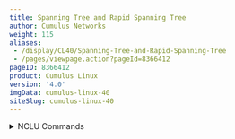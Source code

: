 ```yaml
---
title: Spanning Tree and Rapid Spanning Tree
author: Cumulus Networks
weight: 115
aliases:
 - /display/CL40/Spanning-Tree-and-Rapid-Spanning-Tree
 - /pages/viewpage.action?pageId=8366412
pageID: 8366412
product: Cumulus Linux
version: '4.0'
imgData: cumulus-linux-40
siteSlug: cumulus-linux-40
---
```

<details>

Spanning tree protocol (STP) is always recommended in layer 2 topologies
as it prevents bridge loops and broadcast radiation on a bridged
network. STP also provides redundant links for automatic failover when
an active link fails. STP is enabled by default for both VLAN-aware and
traditional bridges.

## <span>Supported Modes</span>

Cumulus Linux supports RSTP, PVST, and PVRST modes:

  - Bridges configured in
    *[VLAN-aware](/version/cumulus-linux-40/Layer-2/Ethernet-Bridging---VLANs/VLAN-aware-Bridge-Mode)*
    mode operate **only** in RSTP mode.

  - Bridges configured in [*traditional*
    mode](/version/cumulus-linux-40/Layer-2/Ethernet-Bridging---VLANs/Traditional-Bridge-Mode)
    operate in both PVST and PVRST. The default is set to PVRST. Each
    traditional bridge has its own separate STP instance.

### <span>STP for a VLAN-aware Bridge</span>

VLAN-aware ** bridges only operate in RSTP mode. STP bridge protocol
data units (BPDUs) are transmitted on the native VLAN.

If a bridge running RSTP (802.1w) receives a common STP (802.1D) BPDU,
it falls back to 802.1D operation automatically. RSTP interoperates with
MST seamlessly, creating a single instance of spanning tree, which
transmits BPDUs on the native VLAN. RSTP treats the MST domain as one
giant switch.

{{%notice note%}}

When connecting a VLAN-aware bridge to a <span style="color: #303030;">
proprietary </span> PVST+ switch using STP,
<span style="color: #303030;"> VLAN 1 must be allowed on all 802.1Q
trunks that interconnect them, regardless of the configured *native*
VLAN </span> . Only <span style="color: #303030;"> VLAN 1 enables the
switches to address the BPDU frames to the IEEE multicast MAC address.
The proprietary switch might be configured like this: </span>

    switchport trunk allowed vlan 1-100

<span style="color: #303030;">  
</span>

{{%/notice%}}

### <span>STP for a Traditional Mode Bridge</span>

Per VLAN Spanning Tree (PVST) creates a spanning tree instance for a
bridge. Rapid PVST (PVRST) supports RSTP enhancements for each spanning
tree instance. To use PVRST with a traditional bridge, you must create a
bridge corresponding to the untagged native VLAN and all the physical
switch ports must be part of the same VLAN.

{{%notice note%}}

For maximum interoperability, when connected to a switch that has a
native VLAN configuration, the native VLAN **must** be configured to be
VLAN 1 only.

{{%/notice%}}

## <span>Show Bridge and STP Status and Logs</span>

To check STP status for a bridge:

<summary>NCLU Commands </summary>

Run the `net show bridge spanning-tree` command:

    cumulus@switch:~$ net show bridge spanning-tree 
    bridge CIST info
      enabled         yes
      bridge id       1.000.44:38:39:FF:40:90
      designated root 1.000.44:38:39:FF:40:90
      regional root   1.000.44:38:39:FF:40:90
      root port       none
      path cost     0          internal path cost   0
      max age       20         bridge max age       20
      forward delay 15         bridge forward delay 15
      tx hold count 6          max hops             20
      hello time    2          ageing time          300
      force protocol version     rstp
      time since topology change 253343s
      topology change count      4
      topology change            no
      topology change port       peerlink
      last topology change port  leaf03-04
     
    bridge:exit01-02 CIST info
      enabled            no                      role                 Disabled
      port id            8.004                   state                discarding
      external port cost 305                     admin external cost  0
      internal port cost 305                     admin internal cost  0
      designated root    1.000.44:38:39:00:00:27 dsgn external cost   0
      dsgn regional root 1.000.44:38:39:00:00:27 dsgn internal cost   0
      designated bridge  1.000.44:38:39:00:00:27 designated port      8.004
      admin edge port    no                      auto edge port       yes
      oper edge port     no                      topology change ack  no
      point-to-point     yes                     admin point-to-point auto
      restricted role    no                      restricted TCN       no
      port hello time    2                       disputed             no
      bpdu guard port    no                      bpdu guard error     no
      network port       no                      BA inconsistent      no
      Num TX BPDU        2                       Num TX TCN           0
      Num RX BPDU        0                       Num RX TCN           0
      Num Transition FWD 0                       Num Transition BLK   2
      bpdufilter port    no                     
      clag ISL           no                      clag ISL Oper UP     no
      clag role          primary                 clag dual conn mac   00:00:00:00:00:00
      clag remote portID F.FFF                   clag system mac      44:38:39:FF:40:90
    bridge:leaf01-02 CIST info
      enabled            yes                     role                 Designated
      port id            8.003                   state                forwarding
      external port cost 10000                   admin external cost  0
      internal port cost 10000                   admin internal cost  0
      designated root    1.000.44:38:39:FF:40:90 dsgn external cost   0
      dsgn regional root 1.000.44:38:39:FF:40:90 dsgn internal cost   0
      designated bridge  1.000.44:38:39:FF:40:90 designated port      8.003
      admin edge port    no                      auto edge port       yes
      oper edge port     no                      topology change ack  no
      point-to-point     yes                     admin point-to-point auto
      restricted role    no                      restricted TCN       no
      port hello time    2                       disputed             no
      bpdu guard port    no                      bpdu guard error     no
      network port       no                      BA inconsistent      no
      Num TX BPDU        253558                  Num TX TCN           2
      Num RX BPDU        253373                  Num RX TCN           4
      Num Transition FWD 126675                  Num Transition BLK   126694
      bpdufilter port    no                     
      clag ISL           no                      clag ISL Oper UP     no
      clag role          primary                 clag dual conn mac   44:38:39:FF:40:94
      clag remote portID F.FFF                   clag system mac      44:38:39:FF:40:90
    bridge:leaf03-04 CIST info
      enabled            yes                     role                 Designated
      port id            8.001                   state                forwarding
      external port cost 10000                   admin external cost  0
      internal port cost 10000                   admin internal cost  0
      designated root    1.000.44:38:39:FF:40:90 dsgn external cost   0
      dsgn regional root 1.000.44:38:39:FF:40:90 dsgn internal cost   0
      designated bridge  1.000.44:38:39:FF:40:90 designated port      8.001
      admin edge port    no                      auto edge port       yes
      oper edge port     no                      topology change ack  no
      point-to-point     yes                     admin point-to-point auto
      restricted role    no                      restricted TCN       no
      port hello time    2                       disputed             no
      bpdu guard port    no                      bpdu guard error     no
      network port       no                      BA inconsistent      no
      Num TX BPDU        130960                  Num TX TCN           6
      Num RX BPDU        4                       Num RX TCN           1
      Num Transition FWD 2                       Num Transition BLK   1
      bpdufilter port    no                     
      clag ISL           no                      clag ISL Oper UP     no
      clag role          primary                 clag dual conn mac   44:38:39:FF:40:93
      clag remote portID F.FFF                   clag system mac      44:38:39:FF:40:90
    bridge:peerlink CIST info
      enabled            yes                     role                 Designated
      port id            F.002                   state                forwarding
      external port cost 10000                   admin external cost  0
      internal port cost 10000                   admin internal cost  0
      designated root    1.000.44:38:39:FF:40:90 dsgn external cost   0
      dsgn regional root 1.000.44:38:39:FF:40:90 dsgn internal cost   0
      designated bridge  1.000.44:38:39:FF:40:90 designated port      F.002
      admin edge port    no                      auto edge port       yes
      oper edge port     no                      topology change ack  no
      point-to-point     yes                     admin point-to-point auto
      restricted role    no                      restricted TCN       no
      port hello time    2                       disputed             no
      bpdu guard port    no                      bpdu guard error     no
      network port       no                      BA inconsistent      no
      Num TX BPDU        126700                  Num TX TCN           2
      Num RX BPDU        6                       Num RX TCN           3
      Num Transition FWD 2                       Num Transition BLK   1
      bpdufilter port    no                     
      clag ISL           yes                     clag ISL Oper UP     yes
      clag role          primary                 clag dual conn mac   00:00:00:00:00:00
      clag remote portID F.FFF                   clag system mac      44:38:39:FF:40:90

<summary>Linux Commands </summary>

The`  mstpctl ` utility provided by the `mstpd` service configures STP.
The `mstpd` daemon is an open source project used by Cumulus Linux to
implement IEEE802.1D 2004 and IEEE802.1Q 2011.

The `mstpd` daemon starts by default when the switch boots. The `mstpd`
logs and errors are located in `/var/log/syslog`.

{{%notice warning%}}

`mstpd` is the preferred utility for interacting with STP on Cumulus
Linux. `brctl` also provides certain methods for configuring STP;
however, they are not as complete as the tools offered in `mstpd` and
[output from brctl can be
misleading](https://support.cumulusnetworks.com/hc/en-us/articles/212153658-brctl-showstp-Shows-Carrier-Down-Ports-as-Blocking)
in some cases.

{{%/notice%}}

To show the bridge state, run the`  brctl show ` command:

    cumulus@switch:~$ sudo brctl show
     bridge name     bridge id               STP enabled     interfaces
     bridge          8000.001401010100       yes             swp1
                                                             swp4
                                                             swp5

To show the `mstpd` bridge port state, run the `mstpctl showport bridge`
command:

    cumulus@switch:~$ sudo mstpctl showport bridge
     E swp1 8.001 forw F.000.00:14:01:01:01:00 F.000.00:14:01:01:01:00 8.001 Desg
       swp4 8.002 forw F.000.00:14:01:01:01:00 F.000.00:14:01:01:01:00 8.002 Desg
     E swp5 8.003 forw F.000.00:14:01:01:01:00 F.000.00:14:01:01:01:00 8.003 Desg

## <span>Customize Spanning Tree Protocol</span>

There are a number of ways to customize STP in Cumulus Linux. Exercise
extreme caution with the settings below to prevent malfunctions in STP
loop avoidance.

### <span id="src-8366412_SpanningTreeandRapidSpanningTree-stpPriority" class="confluence-anchor-link"></span><span>Spanning Tree Priority</span>

If you have a multiple spanning tree instance (MSTI 0, also known as a
common spanning tree, or CST), you can set the *tree priority* for a
bridge. The bridge with the lowest priority is elected the *root
bridge*. The priority must be a number between *0* and *61440,* and must
be a multiple of 4096. The default is *32768*.

To set the tree priority, run the following commands:

<summary>NCLU Commands </summary>

The following example command sets the tree priority to 8192:

    cumulus@switch:~$ net add bridge stp treeprio 8192
    cumulus@switch:~$ net pending
    cumulus@switch:~$ net commit

<summary>Linux Commands </summary>

Configure the tree priority (`mstpctl-treeprio`) under the *bridge*
stanza in the `/etc/network/interfaces` file. The following example
command sets the tree priority to 8192:

    cumulus@switch:~$ sudo nano /etc/network/interfaces
    ...
    auto bridge
    iface bridge
        # bridge-ports includes all ports related to VxLAN and CLAG.
        # does not include the Peerlink.4094 subinterface
        bridge-ports bond01 bond02 peerlink vni13 vni24 vxlan4001
        bridge-pvid 1
        bridge-vids 13 24
        bridge-vlan-aware yes
        mstpctl-treeprio 8192
    ...

Run the `ifreload -a` command to load the new configuration:

``` 
 cumulus@switch:~$ ifreload -a
```

{{%notice note%}}

Cumulus Linux supports MSTI 0 only. It does not support MSTI 1 through
15.

{{%/notice%}}

### <span id="src-8366412_SpanningTreeandRapidSpanningTree-PortAutoEdge" class="confluence-anchor-link"></span><span>PortAdminEdge (PortFast Mode)</span>

*PortAdminEdge* is equivalent to the PortFast feature offered by other
vendors. It enables or disables the *initial edge state* of a port in a
bridge.

All ports configured with PortAdminEdge bypass the listening and
learning states to move immediately to forwarding.

{{%notice warning%}}

PortAdminEdge mode might cause loops if it is not used with the [BPDU
guard](#src-8366412_SpanningTreeandRapidSpanningTree-bpdu) feature.

{{%/notice%}}

It is common for edge ports to be configured as access ports for a
simple end host; however, this is not mandatory. In the data center,
edge ports typically connect to servers, which might pass both tagged
and untagged traffic.

<span style="color: #36424a;"> To configure PortAdminEdge mode: </span>

<summary>NCLU Commands </summary>

The following example commands configure PortAdminEdge and BPDU guard
for swp5.

    cumulus@switch:~$ net add interface swp5 stp bpduguard
    cumulus@switch:~$ net add interface swp5 stp portadminedge
    cumulus@switch:~$ net pending
    cumulus@switch:~$ net commit

<summary>Linux Commands </summary>

Configure PortAdminEdge and BPDU guard under the switch port interface
stanza in the `/etc/network/interfaces` file. The following example
configures PortAdminEdge and BPD guard on swp5.

    cumulus@switch:~$ sudo nano /etc/netowrk/interfaces
    ...
    auto swp5
    iface swp5
        mstpctl-bpduguard yes
        mstpctl-portadminedge yes
    ...

Run the `ifreload -a` command to load the new configuration:

    cumulus@switch:~$ sudo ifreload -a

**Runtime Configuration (Advanced)**

{{%notice warning%}}

A runtime configuration is non-persistent, which means the configuration
you create here does not persist after you reboot the switch.

{{%/notice%}}

To configure PortAdminEdge and BPDU guard at runtime, run the following
commands:

    cumulus@switch:~$ sudo mstpctl setportadminedge br2 swp1 yes
    cumulus@switch:~$ sudo mstpctl setbpduguard br2 swp1 yes

#### <span>PortAutoEdge</span>

*PortAutoEdge* is an enhancement to the standard PortAdminEdge
(PortFast) mode, which allows for the automatic detection of edge ports.
PortAutoEdge enables and disables the *auto transition* to and from the
edge state of a port in a bridge.

{{%notice note%}}

Edge ports and access ports are not the same. Edge ports transition
directly to the forwarding state and skip the listening and learning
stages. Upstream topology change notifications are not generated when an
edge port link changes state. Access ports only forward untagged
traffic; however, there is no such restriction on edge ports, which can
forward both tagged and untagged traffic.

{{%/notice%}}

When a BPDU is received on a port configured with PortAutoEdge, the port
ceases to be in the edge port state and transitions into a normal STP
port. When BPDUs are no longer received on the interface, the port
becomes an edge port, and transitions through the discarding and
learning states before resuming forwarding.

PortAutoEdge is enabled by default in Cumulus Linux.

To disable PortAutoEdge for an interface:

<summary>NCLU Commands </summary>

The following example commands disable PortAutoEdge on swp1:

    cumulus@switch:~$ net add interface swp1 stp portautoedge no
    cumulus@switch:~$ net pending
    cumulus@switch:~$ net commit

<summary>Linux Commands </summary>

Edit the switch port interface stanza in the `/etc/network/interfaces`
file to add the `mstpctl-portautoedge no` line. The following example
disables PortAutoEdge on swp1:

    cumulus@switch:~$ sudo nano /etc/network/interfaces
     
    ...
    auto swp1
    iface swp1
        alias to Server01
        # Port to Server02
        mstpctl-portautoedge no
    ...

Run `ifreload -a` to load the new configuration:

    cumulus@switch:~$ sudo ifreload -a

To re-enable PortAutoEdge for an interface:

<summary>NCLU Commands </summary>

The following example commands re-enable PortAutoEdge on swp1:

    cumulus@switch:~$ net del interface swp1 stp portautoedge no
    cumulus@switch:~$ net pending
    cumulus@switch:~$ net commit

<summary>Linux Commands </summary>

Edit the switch port interface stanza in the `/etc/network/interfaces`
file to remove `mstpctl-portautoedge no`.

Run `ifreload -a` to load the new configuration:

    cumulus@switch:~$ sudo ifreload -a

### <span id="src-8366412_SpanningTreeandRapidSpanningTree-bpdu" class="confluence-anchor-link"></span><span>BPDU Guard</span>

You can configure *BPDU guard* (Bridge Protocol Data Unit) to protect
the spanning tree topology from unauthorized switches affecting the
forwarding path. For example, when someone adds a new switch to an
access port off a leaf switch and this new switch is configured with a
low priority, it might become the new root switch and affect the
forwarding path for the entire layer 2 topology.

To configure BPDU guard:

<summary>NCLU Commands </summary>

The following example commands set BPDU guard for swp5:

    cumulus@switch:~$ net add interface swp5 stp bpduguard
    cumulus@switch:~$ net pending
    cumulus@switch:~$ net commit

<summary>Linux Commands </summary>

Edit the switch port interface stanza in the `/etc/network/interfaces`
file and add the `mstpctl-bpduguard yes` line. The following example
sets BPDU guard for interface swp5:

    cumulus@switch:~$ sudo nano /etc/network/interfaces
    ...
    auto swp5
    iface swp5
        mstpctl-bpduguard yes
    ...

Run `ifreload -a` to load the new configuration:

    cumulus@switch:~$ sudo ifreload -a

#### <span>Recover a Port Disabled by BPDU Guard</span>

If a BPDU is received on the port, STP brings down the port and logs an
error in `/var/log/syslog`. The following is a sample error:

    mstpd: error, MSTP_IN_rx_bpdu: bridge:bond0 Recvd BPDU on BPDU Guard Port - Port Down

To determine whether BPDU guard is configured, or if a BPDU has been
received:

<summary>NCLU Commands </summary>

    cumulus@switch:~$ net show bridge spanning-tree | grep bpdu
     bpdu guard port    yes                     bpdu guard error     yes

<summary>Linux Commands </summary>

    cumulus@switch:~$ mstpctl showportdetail bridge bond0
    bridge:bond0 CIST info
      enabled            no                      role                 Disabled
      port id            8.001                   state                discarding
      external port cost 305                     admin external cost  0
      internal port cost 305                     admin internal cost  0
      designated root    8.000.6C:64:1A:00:4F:9C dsgn external cost   0
      dsgn regional root 8.000.6C:64:1A:00:4F:9C dsgn internal cost   0
      designated bridge  8.000.6C:64:1A:00:4F:9C designated port      8.001
      admin edge port    no                      auto edge port       yes
      oper edge port     no                      topology change ack  no
      point-to-point     yes                     admin point-to-point auto
      restricted role    no                      restricted TCN       no
      port hello time    10                      disputed             no
      bpdu guard port    yes                      bpdu guard error     yes
      network port       no                      BA inconsistent      no
      Num TX BPDU        3                       Num TX TCN           2
      Num RX BPDU        488                     Num RX TCN           2
      Num Transition FWD 1                       Num Transition BLK   2
      bpdufilter port    no                     
      clag ISL           no                      clag ISL Oper UP     no
      clag role          unknown                 clag dual conn mac   0:0:0:0:0:0
      clag remote portID F.FFF                   clag system mac      0:0:0:0:0:0

The only way to recover a port that has been placed in the disabled
state is to manually bring up the port with the ` sudo ifup
 ``<interface>` command. See [Interface Configuration and
Management](/display/CL40/Interface+Configuration+and+Management) for
more information about `ifupdown`.

{{%notice note%}}

Bringing up the disabled port does not correct the problem if the
configuration on the connected end-station has not been resolved.

{{%/notice%}}

### <span id="src-8366412_SpanningTreeandRapidSpanningTree-BridgeAssurance" class="confluence-anchor-link"></span><span>Bridge Assurance</span>

On a point-to-point link where RSTP is running, if you want to detect
unidirectional links and put the port in a discarding state (in error),
you can enable bridge assurance on the port by enabling a port type
network. The port is then in a bridge assurance inconsistent state until
a BPDU is received from the peer. You need to configure the port type
network on both ends of the link for bridge assurance to operate
properly.

Bridge assurance is disabled by default.

To enable bridge assurance on an interface:

<summary>NCLU Commands </summary>

The following example commands enable bridge assurance on swp1:

    cumulus@switch:~$ net add interface swp1 stp portnetwork
    cumulus@switch:~$ net pending
    cumulus@switch:~$ net commit

<summary>Linux Commands </summary>

Edit the switch port interface stanza in the `/etc/network/interfaces`
file and add the `mstpctl-portnetwork yes` line. The following example
enables bridge assurance on swp5:

    cumulus@switch:~$ sudo nano /etc/network/interfaces
    ...
    auto swp5
    iface swp5 
        mstpctl-portnetwork yes
    ...

Run `ifreload -a` to load the new configuration:

    cumulus@switch:~$ sudo ifreload -a

**Runtime Configuration (Advanced)**

{{%notice warning%}}

A runtime configuration is non-persistent, which means the configuration
you create here does not persist after you reboot the switch.

{{%/notice%}}

To enable bridge assurance at runtime, run `mstpctl`:

    cumulus@switch:~$ sudo mstpctl setportnetwork br1007 swp1.1007 yes
     
    cumulus@switch:~$ sudo mstpctl showportdetail br1007 swp1.1007 | grep network
      network port       yes                     BA inconsistent      yes

To monitor logs for bridge assurance messages, run the following
command:

    cumulus@switch:~$ sudo grep -in assurance /var/log/syslog | grep mstp
     1365:Jun 25 18:03:17 mstpd: br1007:swp1.1007 Bridge assurance inconsistent

### <span>BPDU Filter</span>

You can enable `bpdufilter` on a switch port, which filters BPDUs in
both directions. This disables STP on the port as no BPDUs are
transiting.

{{%notice warning%}}

Using BDPU filter might cause layer 2 loops. Use this feature
deliberately and with extreme caution.

{{%/notice%}}

To configure the BPDU filter on an interface:

<summary>NCLU Commands </summary>

The following example commands configure the BPDU filter on swp6:

    cumulus@switch:~$ net add interface swp6 stp portbpdufilter
    cumulus@switch:~$ net pending
    cumulus@switch:~$ net commit

<summary>Linux Commands </summary>

Edit the switch port interface stanza in the `/etc/network/interfaces`
file and add the `mstpctl-portbpdufilter` `yes` line. The following
example configures BPDU filter on swp6:

    cumulus@switch:~$ sudo nano /etc/network/interfaces
    ...
    auto swp6
    iface swp6
        mstpctl-portbpdufilter yes
    ...

Run `ifreload -a` to load the new configuration:

    cumulus@switch:~$ sudo ifreload -a

**Runtime Configuration (Advanced)**

{{%notice warning%}}

A runtime configuration is non-persistent, which means the configuration
you create here does not persist after you reboot the switch.

{{%/notice%}}

To enable BPDU filter at runtime, run `mstpctl`. For example:

    cumulus@switch:~$ sudo mstpctl setportbpdufilter br100 swp1.100=yes swp2.100=yes

### <span>Storm Control</span>

Storm **control provides protection against excessive inbound BUM
(broadcast, unknown unicast, multicast) traffic on layer 2 switch port
interfaces, which can cause poor network performance.

You configure storm control for each physical port by [configuring
`switchd`](/version/cumulus-linux-40/System-Configuration/Configuring-switchd).
For example, to enable unicast and multicast storm control at 400
packets per second (pps) and 3000 pps for swp1, run the following
commands:

    cumulus@switch:~$ sudo sh -c 'echo 400 > /cumulus/switchd/config/interface/swp1/storm_control/unknown_unicast'
    cumulus@switch:~$ sudo sh -c 'echo 3000 > /cumulus/switchd/config/interface/swp1/storm_control/multicast'

### <span id="src-8366412_SpanningTreeandRapidSpanningTree-params" class="confluence-anchor-link"></span><span>Spanning Tree Parameter List</span>

Spanning tree parameters are defined in the IEEE
[802.1D](http://standards.ieee.org/findstds/standard/802.1D-2004.html),
[802.1Q](http://standards.ieee.org/findstds/standard/802.1Q-2018.html)
specifications.

The table below describes the STP configuration parameters available in
Cumulus Linux. For a comparison of STP parameter configuration between
`mstpctl` and other vendors, [read this knowledge base
article](https://support.cumulusnetworks.com/hc/en-us/articles/206908397).

{{%notice note%}}

Most of these parameters are blacklisted in the `ifupdown_blacklist`
section of the`  /etc/ ``netd.conf` file. Before you configure these
parameters, you must [edit the
file](Network-Command-Line-Utility---NCLU.html#src-8366301_NetworkCommandLineUtility-NCLU-conf)
to remove them from the blacklist.

{{%/notice%}}

<table>
<colgroup>
<col style="width: 33%" />
<col style="width: 33%" />
<col style="width: 33%" />
</colgroup>
<thead>
<tr class="header">
<th><p>Parameter</p></th>
<th><p>NCLU Command</p></th>
<th><p>Description</p></th>
</tr>
</thead>
<tbody>
<tr class="odd">
<td><p><code>mstpctl-maxage</code></p></td>
<td><pre><code>net add bridge stp maxage &lt;seconds&gt;</code></pre></td>
<td><p>Sets the <em>maximum age</em> of the bridge in seconds. The default is <em>20</em>. The maximum age must meet the condition 2 * (Bridge Forward Delay - 1 second) &gt;= Bridge Max Age.</p></td>
</tr>
<tr class="even">
<td><p><code>mstpctl-ageing</code></p></td>
<td><pre><code>net add bridge stp ageing &lt;seconds&gt;</code></pre></td>
<td><p>Sets the Ethernet (MAC) address <em>ageing time</em> for the bridge in seconds when the running version is STP, but not RSTP/MSTP. The default is <em>1800</em>.</p></td>
</tr>
<tr class="odd">
<td><p><code>mstpctl-fdelay</code></p></td>
<td><pre><code>net add bridge stp fdelay &lt;seconds&gt;</code></pre></td>
<td><p>Sets the <em>bridge forward delay</em> time in seconds. The default value is <em>15</em>. The bridge forward delay must meet the condition 2 * (Bridge Forward Delay - 1 second) &gt;= Bridge Max Age.</p></td>
</tr>
<tr class="even">
<td><p><code>mstpctl-maxhops</code></p></td>
<td><pre><code>net add bridge stp maxhops &lt;max-hops&gt;</code></pre></td>
<td><p>Sets the <em>maximum hops</em> for the bridge. The default is <em>20.</em></p></td>
</tr>
<tr class="odd">
<td><p><code>mstpctl-txholdcount</code></p></td>
<td><pre><code>net add bridge stp txholdcount &lt;hold-count&gt;</code></pre></td>
<td><p>Sets the <em>bridge transmit hold count</em>. The default value is <em>6</em>.</p></td>
</tr>
<tr class="even">
<td><p><code>mstpctl-forcevers</code></p></td>
<td><pre><code>net add bridge stp forcevers RSTP|STP</code></pre></td>
<td><p>Sets the <em>force STP version</em> of the bridge to either RSTP/STP. MSTP is not supported currently. The default is <em>RSTP</em>.</p></td>
</tr>
<tr class="odd">
<td><p><code>mstpctl-treeprio</code></p></td>
<td><pre><code>net add bridge stp treeprio &lt;priority&gt;</code></pre></td>
<td><p>Sets the <em>tree priority</em> of the bridge for an MSTI (multiple spanning tree instance). The priority value is a number between 0 and 61440 and must be a multiple of 4096. The bridge with the lowest priority is elected the <em>root bridge</em>. The default is <em>32768</em>.</p>
<p>{{%notice note%}}</p>
<p>Cumulus Linux supports MSTI 0 only. It does not support MSTI 1 through 15.</p>
<p>{{%/notice%}}</p></td>
</tr>
<tr class="even">
<td><p><code>mstpctl-hello</code></p></td>
<td><pre><code>net add bridge stp hello &lt;seconds&gt;</code></pre></td>
<td><p>Sets the <em>bridge hello time</em> in seconds. The default is <em>2</em>.</p></td>
</tr>
<tr class="odd">
<td><p><code>mstpctl-portpathcost</code></p></td>
<td><pre><code>net add interface &lt;interface&gt; stp portpathcost &lt;cost&gt;</code></pre></td>
<td><p>Sets the <em>port cost</em> of the interface. The default is <em>0</em>.</p>
<p><code>mstpd</code> supports only long mode; 32 bits for the path cost.</p></td>
</tr>
<tr class="even">
<td><p><code>mstpctl-treeportprio</code></p></td>
<td><pre><code>net add interface &lt;interface&gt; stp treeportprio &lt;priority&gt;</code></pre></td>
<td><p>Sets the <em>priority</em> of the interface for the MSTI. The priority value is a number between 0 and 240 and must be a multiple of 16. The default is <em>128</em>.</p>
<p>{{%notice note%}}</p>
<p>Cumulus Linux supports MSTI 0 only. It does not support MSTI 1 through 15.</p>
<p>{{%/notice%}}</p></td>
</tr>
<tr class="odd">
<td><p><code>mstpctl-portadminedge</code></p></td>
<td><pre><code>net add interface &lt;interface&gt; stp portadminedge</code></pre></td>
<td><p>Enables or disables the <em>initial edge state</em> of the interface in the bridge. The default is <em>no</em>.</p>
<p>In NCLU, to use a setting other than the default, you must specify this attribute without setting an option.</p></td>
</tr>
<tr class="even">
<td><p><code>mstpctl-portautoedge</code></p></td>
<td><pre><code>net add interface &lt;interface&gt; stp portautoedge</code></pre></td>
<td><p>Enables or disables the <em>auto transition</em> to and from the edge state of the interface in the bridge. PortAutoEdge is enabled by default.</p>
<p><em>portautoedge</em> is an enhancement to the standard PortAdminEdge (PortFast) mode, which allows for the automatic detection of edge ports.</p>
<p>{{%notice note%}}</p>
<p>Edge ports and access ports are not the same thing. Edge ports transition directly to the forwarding state and skip the listening and learning stages. Upstream topology change notifications are not generated when an edge port's link changes state. Access ports only forward untagged traffic; however, there is no such restriction on edge ports, which can forward both tagged and untagged traffic.</p>
<p>{{%/notice%}}</p>
<p>When a BPDU is received on a port configured with PortAutoEdge, the port ceases to be in the edge port state and transitions into a normal STP port.</p>
<p>When BPDUs are no longer received on the interface, the port becomes an edge port, and transitions through the discarding and learning states before resuming forwarding.</p></td>
</tr>
<tr class="odd">
<td><p><code>mstpctl-portp2p</code></p></td>
<td><pre><code>net add interface &lt;interface&gt; stp portp2p yes|no</code></pre></td>
<td><p>Enables or disables the <em>point-to-point detection mode</em> of the interface in the bridge.</p></td>
</tr>
<tr class="even">
<td><p><code>mstpctl-portrestrrole</code></p></td>
<td><pre><code>net add interface &lt;interface&gt; stp portrestrrole</code></pre></td>
<td><p>Enables or disables the ability of the interface in the bridge to take the <em>root role</em>. The default is <em>no</em>.</p>
<p>To enable this feature with the NCLU command, you specify this attribute without an option (<code>portrestrrole</code>). To enable this feature by editing the <code>/etc/network/interfaces</code> file, you specify this attribute with yes (<code>mstpctl-portrestrrole yes</code>).</p></td>
</tr>
<tr class="odd">
<td><p><code>mstpctl-portrestrtcn</code></p></td>
<td><pre><code>net add interface &lt;interface&gt; stp portrestrtcn</code></pre></td>
<td><p>Enables or disables the ability of the interface in the bridge to propagate <em>received topology change notifications</em>. The default is <em>no</em>.</p></td>
</tr>
<tr class="even">
<td><p><code>mstpctl-portnetwork</code></p></td>
<td><pre><code>net add interface &lt;interface&gt; stp portnetwork</code></pre></td>
<td><p>Enables or disables the <em>bridge assurance capability</em> for a network interface. The default is <em>no</em>.</p></td>
</tr>
<tr class="odd">
<td><p><code>mstpctl-bpduguard</code></p></td>
<td><pre><code>net add interface &lt;interface&gt; stp bpduguard</code></pre></td>
<td><p>Enables or disables the <em>BPDU guard configuration</em> of the interface in the bridge. The default is <em>no</em>.</p>
<p>See above.</p></td>
</tr>
<tr class="even">
<td><p><code>mstpctl-portbpdufilter</code></p></td>
<td><pre><code>net add interface &lt;interface&gt; stp portbpdufilter</code></pre></td>
<td><p>Enables or disables the <em>BPDU filter</em> functionality for an interface in the bridge. The default is no.</p></td>
</tr>
<tr class="odd">
<td><p><code>mstpctl-treeportcost</code></p></td>
<td><pre><code>net add interface &lt;interface&gt; stp treeportcost &lt;port-cost&gt;</code></pre></td>
<td><p>Sets the spanning tree <em>port cost</em> to a value from 0 to 255. The default is <em>0</em>.</p></td>
</tr>
</tbody>
</table>

## <span>Caveats and Errata</span>

MSTP is not supported currently because Cumulus Linux only supports MSTI
0 (not MSTI 1 through 15). However, interoperability with MSTP networks
can be accomplished using PVRSTP or PVSTP.

## <span>Related Information</span>

The source code for `mstpd`/`mstpctl` was written by [Vitalii
Demianets](mailto:vitas%40nppfactor.kiev.ua) and is hosted at the URL
below.

  - [Sourceforge - mstpd project](https://github.com/mstpd/mstpd)

  - [Wikipedia - Spanning Tree
    Protocol](http://en.wikipedia.org/wiki/Spanning_Tree_Protocol)

  - brctl(8)

  - bridge-utils-interfaces(5)

  - ifupdown-addons-interfaces(5)

  - mstpctl(8)

  - mstpctl-utils-interfaces(5)

<article id="html-search-results" class="ht-content" style="display: none;">

</article>

<footer id="ht-footer">

</footer>

</details>
